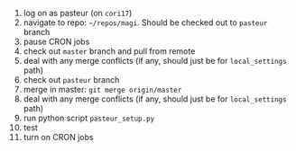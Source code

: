 1. log on as pasteur (on `cori17`)
2. navigate to repo: `~/repos/magi`. Should be checked out to `pasteur` branch
3. pause CRON jobs
4. check out `master` branch and pull from remote
5. deal with any merge conflicts (if any, should just be for `local_settings` path)
6. check out `pasteur` branch
7. merge in master: `git merge origin/master`
8. deal with any merge conflicts (if any, should just be for `local_settings` path)
9. run python script `pasteur_setup.py`
10. test
11. turn on CRON jobs
